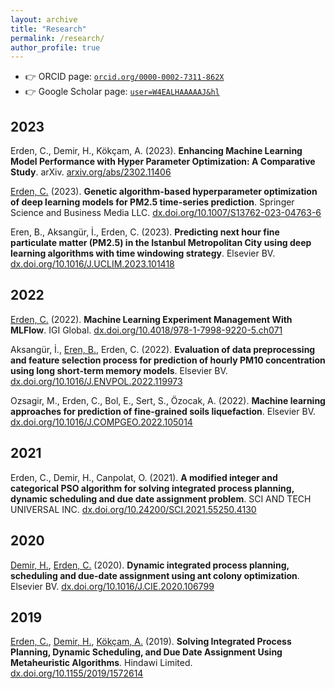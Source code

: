 ```yaml
---
layout: archive
title: "Research"
permalink: /research/
author_profile: true
---
```


- 👉 ORCID page: [`orcid.org/0000-0002-7311-862X`](https://orcid.org/0000-0002-7311-862X)
- 👉 Google Scholar page: [`user=W4EALHAAAAAJ&hl`](https://scholar.google.com/citations?user=W4EALHAAAAAJ&hl=en&oi=ao)

## 2023
Erden, C., Demir, H., Kökçam, A. (2023). **Enhancing Machine Learning Model Performance with Hyper Parameter Optimization: A Comparative Study**. arXiv. [arxiv.org/abs/2302.11406](https://arxiv.org/abs/2302.11406)

[Erden, C.](http://orcid.org/0000-0002-7311-862X) (2023). **Genetic algorithm-based hyperparameter optimization of deep learning models for PM2.5 time-series prediction**. Springer Science and Business Media LLC. [dx.doi.org/10.1007/S13762-023-04763-6](http://dx.doi.org/10.1007/S13762-023-04763-6)

Eren, B., Aksangür, İ., Erden, C. (2023). **Predicting next hour fine particulate matter (PM2.5) in the Istanbul Metropolitan City using deep learning algorithms with time windowing strategy**. Elsevier BV. [dx.doi.org/10.1016/J.UCLIM.2023.101418](http://dx.doi.org/10.1016/J.UCLIM.2023.101418)


## 2022
[Erden, C.](http://orcid.org/0000-0002-7311-862X) (2022). **Machine Learning Experiment Management With MLFlow**. IGI Global. [dx.doi.org/10.4018/978-1-7998-9220-5.ch071](http://dx.doi.org/10.4018/978-1-7998-9220-5.ch071)

Aksangür, İ., [Eren, B.](http://orcid.org/0000-0001-6747-7004), Erden, C. (2022). **Evaluation of data preprocessing and feature selection process for prediction of hourly PM10 concentration using long short-term memory models**. Elsevier BV. [dx.doi.org/10.1016/J.ENVPOL.2022.119973](http://dx.doi.org/10.1016/J.ENVPOL.2022.119973)

Ozsagir, M., Erden, C., Bol, E., Sert, S., Özocak, A. (2022). **Machine learning approaches for prediction of fine-grained soils liquefaction**. Elsevier BV. [dx.doi.org/10.1016/J.COMPGEO.2022.105014](http://dx.doi.org/10.1016/J.COMPGEO.2022.105014)


## 2021
Erden, C., Demir, H., Canpolat, O. (2021). **A modified integer and categorical PSO algorithm for solving integrated process planning, dynamic scheduling and due date assignment problem**. SCI AND TECH UNIVERSAL INC. [dx.doi.org/10.24200/SCI.2021.55250.4130](http://dx.doi.org/10.24200/SCI.2021.55250.4130)


## 2020
[Demir, H.](http://orcid.org/0000-0003-1949-9676), [Erden, C.](http://orcid.org/0000-0002-7311-862X) (2020). **Dynamic integrated process planning, scheduling and due-date assignment using ant colony optimization**. Elsevier BV. [dx.doi.org/10.1016/J.CIE.2020.106799](http://dx.doi.org/10.1016/J.CIE.2020.106799)


## 2019
[Erden, C.](http://orcid.org/0000-0002-7311-862X), [Demir, H.](http://orcid.org/0000-0003-1949-9676), [Kökçam, A.](http://orcid.org/0000-0002-4757-1594) (2019). **Solving Integrated Process Planning, Dynamic Scheduling, and Due Date Assignment Using Metaheuristic Algorithms**. Hindawi Limited. [dx.doi.org/10.1155/2019/1572614](http://dx.doi.org/10.1155/2019/1572614)

